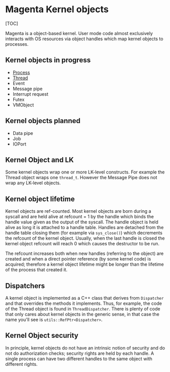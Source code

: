 # Magenta Kernel objects

[TOC]

Magenta is a object-based kernel. User mode code almost exclusively interacts
with OS resources via object handles which map kernel objects to processes.

## Kernel objects in progress

+ [Process](process_object.md)
+ [Thread](thread_object.md)
+ Event
+ Message pipe
+ Interrupt request
+ Futex
+ VMObject

## Kernel objects planned

+ Data pipe
+ Job
+ IOPort

## Kernel Object and LK
Some kernel objects wrap one or more LK-level constructs. For example the
Thread object wraps one `thread_t`. However the Message Pipe does not wrap
any LK-level objects.

## Kernel object lifetime
Kernel objects are ref-counted. Most kernel objects are born during a syscall
and are held alive at refcount = 1 by the handle which binds the handle value
given as the output of the syscall. The handle object is held alive as long it
is attached to a handle table. Handles are detached from the handle table
closing them (for example via `sys_close()`) which decrements the refcount of
the kernel object. Usually, when the last handle is closed the kernel object
refcount will reach 0 which causes the destructor to be run.

The refcount increases both when new handles (referring to the object) are
created and when a direct pointer reference (by some kernel code) is acquired;
therefore a kernel object lifetime might be longer than the lifetime of the
process that created it.

## Dispatchers
A kernel object is implemented as a C++ class that derives from `Dispatcher`
and that overrides the methods it implements. Thus, for example, the code
of the Thread object is found in `ThreadDispatcher`. There is plenty of
code that only cares about kernel objects in the generic sense, in that case
the name you'll see is `utils::RefPtr<Dispatcher>`.

## Kernel Object security
In principle, kernel objects do not have an intrinsic notion of security and
do not do authorization checks; security rights are held by each handle. A
single process can have two different handles to the same object with
different rights.

